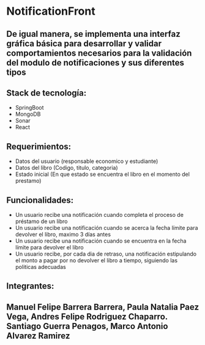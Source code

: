 # NotificationFront

## De igual manera, se implementa una interfaz gráfica básica para desarrollar y validar comportamientos necesarios para la validación del modulo de notificaciones y sus diferentes tipos

## Stack de tecnología:
* SpringBoot
* MongoDB
* Sonar
* React

## Requerimientos:
* Datos del usuario (responsable economico y estudiante)
* Datos del libro (Codigo, titulo, categoria)
* Estado inicial (En que estado se encuentra el libro en el momento del prestamo)

## Funcionalidades: 
* Un usuario recibe una notificación cuando completa el proceso de préstamo de un libro
* Un usuario recibe una notificación cuando se acerca la fecha límite para devolver el libro, maximo 3 días antes 
* Un usuario recibe una notificación cuando se encuentra en la fecha límite para devolver el libro
* Un usuario recibe, por cada dia de retraso, una notificación estipulando el monto a pagar por no devolver el libro a tiempo, siguiendo las politicas adecuadas
  
## Integrantes:
## Manuel Felipe Barrera Barrera, Paula Natalia Paez Vega, Andres Felipe Rodriguez Chaparro. Santiago Guerra Penagos, Marco Antonio Alvarez Ramirez

